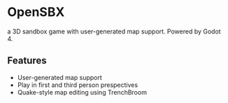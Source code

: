 # OpenSBX

a 3D sandbox game with user-generated map support. Powered by Godot 4.

## Features

* User-generated map support
* Play in first and third person prespectives
* Quake-style map editing using TrenchBroom
